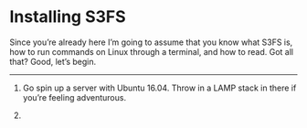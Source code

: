 # Installing S3FS

Since you’re already here I’m going to assume that you know what S3FS is, how to run commands on Linux through a terminal, and how to read. Got all that? Good, let’s begin.

---

1. Go spin up a server with Ubuntu 16.04. Throw in a LAMP stack in there if you’re feeling adventurous.

1. 
